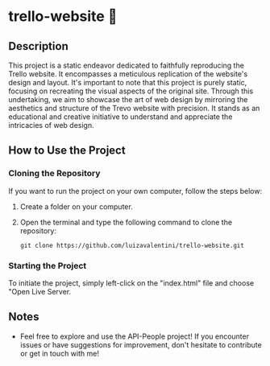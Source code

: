 # trello-website 📘

## Description
This project is a static endeavor dedicated to faithfully reproducing the Trello website. It encompasses a meticulous replication of the website's design and layout. It's important to note that this project is purely static, focusing on recreating the visual aspects of the original site. Through this undertaking, we aim to showcase the art of web design by mirroring the aesthetics and structure of the Trevo website with precision. It stands as an educational and creative initiative to understand and appreciate the intricacies of web design.

## How to Use the Project

### Cloning the Repository
If you want to run the project on your own computer, follow the steps below:

1. Create a folder on your computer.
2. Open the terminal and type the following command to clone the repository:

    ```
   git clone https://github.com/luizavalentini/trello-website.git
   ```

### Starting the Project
To initiate the project, simply left-click on the "index.html" file and choose "Open Live Server.


## Notes
- Feel free to explore and use the API-People project! If you encounter issues or have suggestions for improvement, don't hesitate to contribute or get in touch with me!
